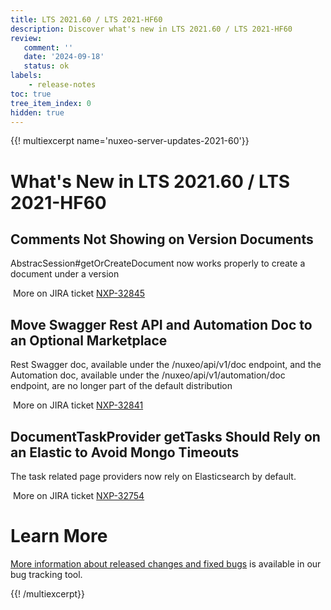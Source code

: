 ```yaml
---
title: LTS 2021.60 / LTS 2021-HF60
description: Discover what's new in LTS 2021.60 / LTS 2021-HF60
review:
   comment: ''
   date: '2024-09-18'
   status: ok
labels:
    - release-notes
toc: true
tree_item_index: 0
hidden: true
---
```


{{! multiexcerpt name='nuxeo-server-updates-2021-60'}}
# What's New in LTS 2021.60 / LTS 2021-HF60

## Comments Not Showing on Version Documents


AbstracSession#getOrCreateDocument now works properly to create a document under a version

<i class="fa fa-long-arrow-right" aria-hidden="true"></i>&nbsp;More on JIRA ticket [NXP-32845](https://jira.nuxeo.com/browse/NXP-32845)

## Move Swagger Rest API and Automation Doc to an Optional Marketplace


Rest Swagger doc, available under the /nuxeo/api/v1/doc endpoint, and the Automation doc, available under the /nuxeo/api/v1/automation/doc endpoint, are no longer part of the default distribution

<i class="fa fa-long-arrow-right" aria-hidden="true"></i>&nbsp;More on JIRA ticket [NXP-32841](https://jira.nuxeo.com/browse/NXP-32841)

## DocumentTaskProvider getTasks Should Rely on an Elastic to Avoid Mongo Timeouts


The task related page providers now rely on Elasticsearch by default.

<i class="fa fa-long-arrow-right" aria-hidden="true"></i>&nbsp;More on JIRA ticket [NXP-32754](https://jira.nuxeo.com/browse/NXP-32754)


# Learn More

[More information about released changes and fixed bugs](https://jira.nuxeo.com/secure/ReleaseNote.jspa?projectId=10011&version=23062) is available in our bug tracking tool.

{{! /multiexcerpt}}
